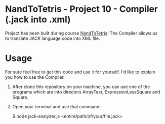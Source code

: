 # NandToTetris - Project 10 - Compiler (.jack into .xml)

Project has been built during course [NandToTetris](https://www.nand2tetris.org/)!
The Compiler allows us to translate JACK language code into XML file.

# Usage

For sure feel free to get this code and use it for yourself. I'd like to explain you how to use the Compiler.

1.  After clone this repository on your machine, you can use one of the programs which are into directors ArrayTest, ExpressionLessSquare and Square.
2.  Open your terminal and use that command:

    $ node jack-analyzer.js <entire/path/of/your/file.jack>
